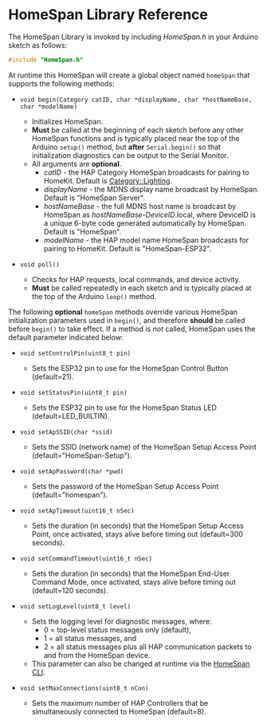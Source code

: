 # HomeSpan Library Reference

The HomeSpan Library is invoked by including *HomeSpan.h* in your Arduino sketch as follows:

```C++
#include "HomeSpan.h"
```

At runtime this HomeSpan will create a global object named `homeSpan` that supports the following methods:

* `void begin(Category catID, char *displayName, char *hostNameBase, char *modelName)` 
  * Initializes HomeSpan.
  * **Must** be called at the beginning of each sketch before any other HomeSpan functions and is typically placed near the top of the Arduino `setup()` method, but **after** `Serial.begin()` so that initialization diagnostics can be output to the Serial Monitor.
  * All arguments are **optional**.
    * *catID* - the HAP Category HomeSpan broadcasts for pairing to HomeKit.  Default is [Category::Lighting](Categories.md).
    * *displayName* - the MDNS display name broadcast by HomeSpan.  Default is "HomeSpan Server".
    * *hostNameBase* - the full MDNS host name is broadcast by HomeSpan as *hostNameBase-DeviceID*.local, where DeviceID is a unique 6-byte code generated automatically by HomeSpan.  Default is "HomeSpan".
    * *modelName* - the HAP model name HomeSpan broadcasts for pairing to HomeKit.  Default is "HomeSpan-ESP32".
 
 * `void poll()`
   * Checks for HAP requests, local commands, and device activity.
   * **Must** be called repeatedly in each sketch and is typically placed at the top of the Arduino `loop()` method.
   
The following **optional** `homeSpan` methods override various HomeSpan initialization parameters used in `begin()`, and therefore **should** be called before `begin()` to take effect.  If a method is *not* called, HomeSpan uses the default parameter indicated below:

* `void setControlPin(uint8_t pin)`
  * Sets the ESP32 pin to use for the HomeSpan Control Button (default=21).
  
* `void setStatusPin(uint8_t pin)`
  * Sets the ESP32 pin to use for the HomeSpan Status LED (default=LED_BUILTIN).
  
* `void setApSSID(char *ssid)`
  * Sets the SSID (network name) of the HomeSpan Setup Access Point (default="HomeSpan-Setup").
  
* `void setApPassword(char *pwd)`
  * Sets the password of the HomeSpan Setup Access Point (default="homespan").
  
* `void setApTimeout(uint16_t nSec)`
  * Sets the duration (in seconds) that the HomeSpan Setup Access Point, once activated, stays alive before timing out (default=300 seconds).
  
* `void setCommandTimeout(uint16_t nSec)`
  * Sets the duration (in seconds) that the HomeSpan End-User Command Mode, once activated, stays alive before timing out (default=120 seconds).
  
* `void setLogLevel(uint8_t level)`
  * Sets the logging level for diagnostic messages, where:
    * 0 = top-level status messages only (default),
    * 1 = all status messages, and
    * 2 = all status messages plus all HAP communication packets to and from the HomeSpan device.
  * This parameter can also be changed at runtime via the [HomeSpan CLI](CLI.md).
  
* `void setMaxConnections(uint8_t nCon)`
  * Sets the maximum number of HAP Controllers that be simultaneously connected to HomeSpan (default=8).
